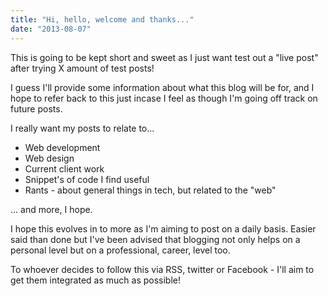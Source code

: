 ```yaml
---
title: "Hi, hello, welcome and thanks..."
date: "2013-08-07"
---
```


This is going to be kept short and sweet as I just want test out a "live post" after trying X amount of test posts!

I guess I'll provide some information about what this blog will be for, and I hope to refer back to this just incase I feel as though I'm going off track on future posts.

I really want my posts to relate to...

- Web development
- Web design
- Current client work
- Snippet's of code I find useful
- Rants - about general things in tech, but related to the "web"

... and more, I hope.

I hope this evolves in to more as I'm aiming to post on a daily basis. Easier said than done but I've been advised that blogging not only helps on a personal level but on a professional, career, level too.

To whoever decides to follow this via RSS, twitter or Facebook - I'll aim to get them integrated as much as possible!
